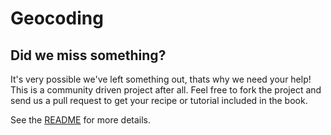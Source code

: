 # Geocoding

## Did we miss something?
It's very possible we've left something out, thats why we need your help! This
is a community driven project after all. Feel free to fork the project and send
us a pull request to get your recipe or tutorial included in the book. 

See the [README][readme] for more details.

[readme]: http://github.com/waynegraham/dh-recipes/blob/master/README.md
